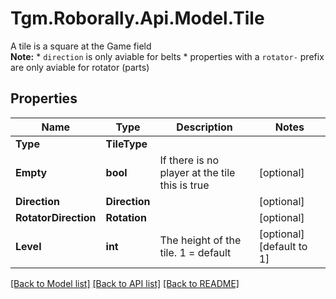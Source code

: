 # Tgm.Roborally.Api.Model.Tile
A tile is a square at the Game field<br> **Note:**  * `direction` is only aviable for belts * properties with a `rotator-` prefix are only aviable for rotator (parts)

## Properties

Name | Type | Description | Notes
------------ | ------------- | ------------- | -------------
**Type** | **TileType** |  | 
**Empty** | **bool** | If there is no player at the tile this is true | [optional] 
**Direction** | **Direction** |  | [optional] 
**RotatorDirection** | **Rotation** |  | [optional] 
**Level** | **int** | The height of the tile. 1 &#x3D; default | [optional] [default to 1]

[[Back to Model list]](../README.md#documentation-for-models) [[Back to API list]](../README.md#documentation-for-api-endpoints) [[Back to README]](../README.md)

